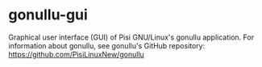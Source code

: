 # gonullu-gui
Graphical user interface (GUI) of Pisi GNU/Linux's gonullu application. For information about gonullu, see gonullu's GitHub repository: https://github.com/PisiLinuxNew/gonullu
